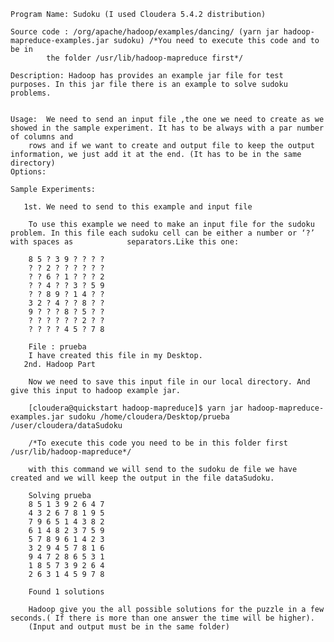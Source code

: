    Program Name: Sudoku (I used Cloudera 5.4.2 distribution)

    Source code : /org/apache/hadoop/examples/dancing/ (yarn jar hadoop-mapreduce-examples.jar sudoku) /*You need to execute this code and to be in
			the folder /usr/lib/hadoop-mapreduce first*/

    Description: Hadoop has provides an example jar file for test purposes. In this jar file there is an example to solve sudoku problems.
		

    Usage:  We need to send an input file ,the one we need to create as we showed in the sample experiment. It has to be always with a par number of columns and 
	    rows and if we want to create and output file to keep the output information, we just add it at the end. (It has to be in the same directory)	
    Options:

    Sample Experiments:

	   1st. We need to send to this example and input file

		To use this example we need to make an input file for the sudoku problem. In this file each sudoku cell can be either a number or ‘?’ with spaces as 			separators.Like this one:
			
		8 5 ? 3 9 ? ? ? ?
		? ? 2 ? ? ? ? ? ?
		? ? 6 ? 1 ? ? ? 2
		? ? 4 ? ? 3 ? 5 9
		? ? 8 9 ? 1 4 ? ?
		3 2 ? 4 ? ? 8 ? ?
		9 ? ? ? 8 ? 5 ? ?
		? ? ? ? ? ? 2 ? ?
		? ? ? ? 4 5 ? 7 8

		File : prueba
		I have created this file in my Desktop.
	   2nd. Hadoop Part

		Now we need to save this input file in our local directory. And give this input to hadoop example jar. 

		[cloudera@quickstart hadoop-mapreduce]$ yarn jar hadoop-mapreduce-examples.jar sudoku /home/cloudera/Desktop/prueba /user/cloudera/dataSudoku

		/*To execute this code you need to be in this folder first /usr/lib/hadoop-mapreduce*/

		with this command we will send to the sudoku de file we have created and we will keep the output in the file dataSudoku.

		Solving prueba
		8 5 1 3 9 2 6 4 7
		4 3 2 6 7 8 1 9 5
		7 9 6 5 1 4 3 8 2
		6 1 4 8 2 3 7 5 9
		5 7 8 9 6 1 4 2 3
		3 2 9 4 5 7 8 1 6
		9 4 7 2 8 6 5 3 1
		1 8 5 7 3 9 2 6 4
		2 6 3 1 4 5 9 7 8

		Found 1 solutions

		Hadoop give you the all possible solutions for the puzzle in a few seconds.( If there is more than one answer the time will be higher).
 		(Input and output must be in the same folder)
